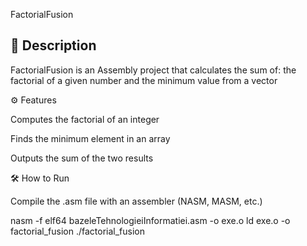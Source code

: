 FactorialFusion

## 📌 Description

FactorialFusion is an Assembly project that calculates the sum of:  the factorial of a given number and the minimum value from a vector

⚙️ Features

Computes the factorial of an integer

Finds the minimum element in an array

Outputs the sum of the two results

🛠 How to Run

Compile the .asm file with an assembler (NASM, MASM, etc.)

nasm -f elf64 bazeleTehnologieiInformatiei.asm -o exe.o
ld exe.o -o factorial_fusion
./factorial_fusion
